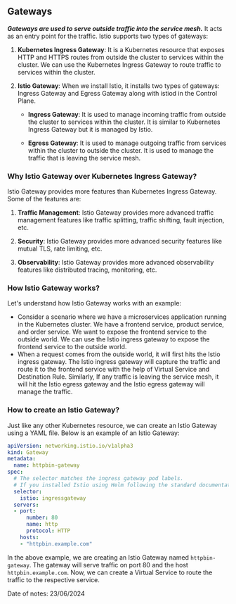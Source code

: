 ## Gateways

***Gateways are used to serve outside traffic into the service mesh.*** It acts as an entry point for the traffic. Istio supports two types of gateways:

1. **Kubernetes Ingress Gateway**: It is a Kubernetes resource that exposes HTTP and HTTPS routes from outside the cluster to services within the cluster. We can use the Kubernetes Ingress Gateway to route traffic to services within the cluster. 

2. **Istio Gateway**: When we install Istio, it installs two types of gateways: Ingress Gateway and Egress Gateway along with istiod in the Control Plane.

    - **Ingress Gateway**: It is used to manage incoming traffic from outside the cluster to services within the cluster. It is similar to Kubernetes Ingress Gateway but it is managed by Istio.
    
    - **Egress Gateway**: It is used to manage outgoing traffic from services within the cluster to outside the cluster. It is used to manage the traffic that is leaving the service mesh.


### Why Istio Gateway over Kubernetes Ingress Gateway?

Istio Gateway provides more features than Kubernetes Ingress Gateway. Some of the features are:

1. **Traffic Management**: Istio Gateway provides more advanced traffic management features like traffic splitting, traffic shifting, fault injection, etc.

2. **Security**: Istio Gateway provides more advanced security features like mutual TLS, rate limiting, etc.

3. **Observability**: Istio Gateway provides more advanced observability features like distributed tracing, monitoring, etc.


### How Istio Gateway works?

Let's understand how Istio Gateway works with an example:

- Consider a scenario where we have a microservices application running in the Kubernetes cluster. We have a frontend service, product service, and order service. We want to expose the frontend service to the outside world. We can use the Istio ingress gateway to expose the frontend service to the outside world.
- When a request comes from the outside world, it will first hits the Istio ingress gateway. The Istio ingress gateway will capture the traffic and route it to the frontend service with the help of Virtual Service and Destination Rule. Similarly, If any traffic is leaving the service mesh, it will hit the Istio egress gateway and the Istio egress gateway will manage the traffic.


### How to create an Istio Gateway?

Just like any other Kubernetes resource, we can create an Istio Gateway using a YAML file. Below is an example of an Istio Gateway:

```yaml
apiVersion: networking.istio.io/v1alpha3
kind: Gateway
metadata:
  name: httpbin-gateway
spec:
  # The selector matches the ingress gateway pod labels.
  # If you installed Istio using Helm following the standard documentation, this would be "istio=ingress"
  selector:
    istio: ingressgateway
  servers:
  - port:
      number: 80
      name: http
      protocol: HTTP
    hosts:
    - "httpbin.example.com"
```

In the above example, we are creating an Istio Gateway named `httpbin-gateway`. The gateway will serve traffic on port 80 and the host `httpbin.example.com`. Now, we can create a Virtual Service to route the traffic to the respective service.


Date of notes: 23/06/2024